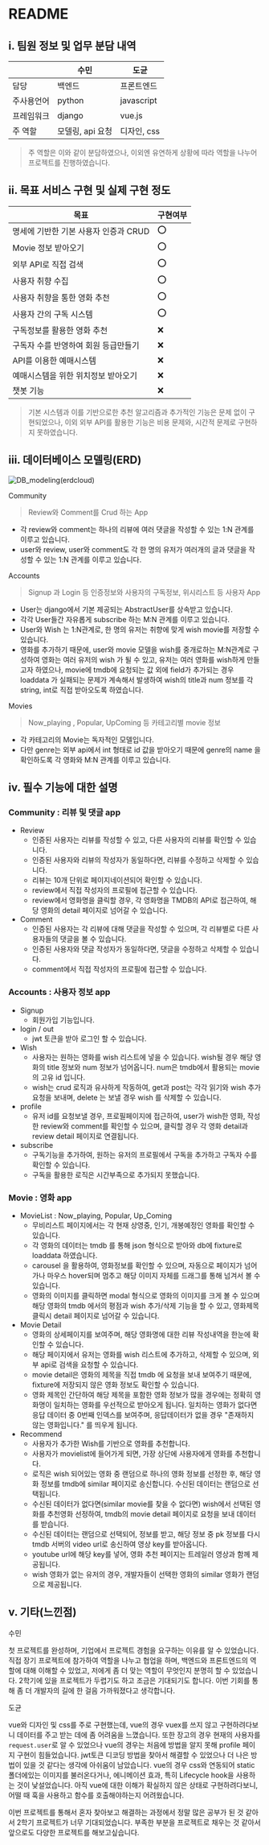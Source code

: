 # README

## i. 팀원 정보 및 업무 분담 내역

|            | 수민             | 도균        |
| ---------- | ---------------- | ----------- |
| 담당       | 백엔드           | 프론트엔드  |
| 주사용언어 | python           | javascript  |
| 프레임워크 | django           | vue.js      |
| 주 역할    | 모델링, api 요청 | 디자인, css |

> 주 역할은 이와 같이 분담하였으나, 이외엔 유연하게 상황에 따라 역할을 나누어 프로젝트를 진행하였습니다.



##  ii. 목표 서비스 구현 및 실제 구현 정도

| 목표                                  | 구현여부 |
| ------------------------------------- | -------- |
| 명세에 기반한 기본 사용자 인증과 CRUD | ⭕        |
| Movie 정보 받아오기                   | ⭕        |
| 외부 API로 직접 검색                  | ⭕        |
| 사용자 취향 수집                      | ⭕        |
| 사용자 취향을 통한 영화 추천          | ⭕        |
| 사용자 간의 구독 시스템               | ⭕        |
| 구독정보를 활용한 영화 추천           | ❌        |
| 구독자 수를 반영하여 회원 등급만들기  | ❌        |
| API를 이용한 예매시스템               | ❌        |
| 예매시스템을 위한 위치정보 받아오기   | ❌        |
| 챗봇 기능                             | ❌        |

> 기본 시스템과 이를 기반으로한 추천 알고리즘과 추가적인 기능은 문제 없이 구현되었으나, 이외 외부 API를 활용한 기능은 비용 문제와, 시간적 문제로 구현하지 못하였습니다.





##  iii. 데이터베이스 모델링(ERD) 

![DB_modeling(erdcloud)](README.assets/DB_modeling(erdcloud).png)

Community

> Review와 Comment를 Crud 하는 App

- 각 review와 comment는 하나의 리뷰에 여러 댓글을 작성할 수 있는 1:N 관계를 이루고 있습니다.
- user와 review, user와 comment도 각 한 명의 유저가 여러개의 글과 댓글을 작성할 수 있는 1:N 관계를 이루고 있습니다.



Accounts

> Signup 과 Login 등 인증정보와 사용자의 구독정보, 위시리스트 등 사용자 App

- User는 django에서 기본 제공되는 AbstractUser를 상속받고 있습니다.
- 각각 User들간 자유롭게 subscribe 하는 M:N 관계를 이루고 있습니다.
- User와 Wish 는 1:N관계로, 한 명의 유저는 취향에 맞게 wish movie를 저장할 수 있습니다.
- 영화를 추가하기 때문에, user와 movie 모델을 wish를 중개로하는 M:N관계로 구성하여 영화는 여러 유저의 wish 가 될 수 있고, 유저는 여러 영화를 wish하게 만들고자 하였으나, movie에 tmdb에 요청되는 값 외에 field가 추가되는 경우 loaddata 가 실패되는 문제가 계속해서 발생하여 wish의 title과 num 정보를 각 string, int로 직접 받아오도록 하였습니다. 



Movies

> Now_playing , Popular, UpComing 등 카테고리별 movie 정보

- 각 카테고리의 Movie는 독자적인 모델입니다.
- 다만 genre는 외부 api에서 int 형태로 id 값을 받아오기 때문에 genre의 name 을 확인하도록 각 영화와 M:N 관계를 이루고 있습니다.



## iv. 필수 기능에 대한 설명 



### Community : 리뷰 및 댓글 app

- Review 
  - 인증된 사용자는 리뷰를 작성할 수 있고, 다른 사용자의 리뷰를 확인할 수 있습니다.
  - 인증된 사용자와 리뷰의 작성자가 동일하다면, 리뷰를 수정하고 삭제할 수 있습니다.
  - 리뷰는 10개 단위로 페이지네이션되어 확인할 수 있습니다.
  - review에서 직접 작성자의 프로필에 접근할 수 있습니다.
  - review에서 영화명을 클릭할 경우, 각 영화명을 TMDB의 API로 접근하여, 해당 영화의 detail 페이지로 넘어갈 수 있습니다.
- Comment
  - 인증된 사용자는 각 리뷰에 대해 댓글을 작성할 수 있으며, 각 리뷰별로 다른 사용자들의 댓글을 볼 수 있습니다.
  - 인증된 사용자와 댓글 작성자가 동일하다면, 댓글을 수정하고 삭제할 수 있습니다.
  - comment에서 직접 작성자의 프로필에 접근할 수 있습니다.



### Accounts : 사용자 정보 app

- Signup
  - 회원가입 기능입니다.
- login / out
  - jwt 토큰을 받아 로그인 할 수 있습니다.
- Wish
  - 사용자는 원하는 영화를 wish 리스트에 넣을 수 있습니다. wish될 경우 해당 영화의 title 정보와 num 정보가 넘어옵니다. num은 tmdb에서 활용되는 movie의 고유 id 입니다.
  - wish는 crud 로직과 유사하게 작동하여, get과 post는 각각 읽기와 wish 추가 요청을 보내며, delete 는 보낼 경우 wish 를 삭제할 수 있습니다.
- profile
  - 유저 id를 요청보낼 경우, 프로필페이지에 접근하여, user가 wish한 영화, 작성한 review와 comment를 확인할 수 있으며, 클릭할 경우 각 영화 detail과 review detail 페이지로 연결됩니다.
- subscribe
  - 구독기능을 추가하여, 원하는 유저의 프로필에서 구독을 추가하고 구독자 수를 확인할 수 있습니다.
  - 구독을 활용한 로직은 시간부족으로 추가되지 못했습니다.



### Movie : 영화 app

- MovieList : Now_playing, Popular, Up_Coming
  - 무비리스트 페이지에서는 각 현재 상영중, 인기, 개봉예정인 영화를 확인할 수 있습니다.
  - 각 영화의 데이터는 tmdb 를 통해 json 형식으로 받아와 db에 fixture로 loaddata 하였습니다.
  - carousel 을 활용하여, 영화정보를  확인할 수 있으며, 자동으로 페이지가 넘어가나 마우스 hover되며 멈추고 해당 이미지 자체를 드래그를 통해 넘겨서 볼 수 있습니다.
  - 영화의 이미지를 클릭하면 modal 형식으로 영화의 이미지를 크게 볼 수 있으며 해당 영화의 tmdb 에서의 평점과 wish 추가/삭제 기능을 할 수 있고, 영화제목 클릭시 detail 페이지로 넘어갈 수 있습니다. 
- Movie Detail
  - 영화의 상세페이지를 보여주며, 해당 영화명에 대한 리뷰 작성내역을 한눈에 확인할 수 있습니다.
  - 해당 페이지에서 유저는 영화를 wish 리스트에 추가하고, 삭제할 수 있으며, 외부 api로 검색을 요청할 수 있습니다.
  - movie detail은 영화의 제목을 직접 tmdb 에 요청을 보내 보여주기 때문에, fixture에 저장되지 않은 영화 정보도 확인할 수 있습니다.
  - 영화 제목인 간단하여 해당 제목을 포함한 영화 정보가 많을 경우에는 정확히 영화명이 일치하는 영화를 우선적으로 받아오게 됩니다. 일치하는 영화가 없다면 응답 데이터 중 0번째 인덱스를 보여주며, 응답데이터가 없을 경우 "존재하지 않는 영화입니다." 를 띄우게 됩니다.
- Recommend
  - 사용자가 추가한 Wish를 기반으로 영화를 추천합니다.
  - 사용자가 movielist에 들어가게 되면, 가장 상단에 사용자에게 영화를 추천합니다.
  - 로직은 wish 되어있는 영화 중 랜덤으로 하나의 영화 정보를 선정한 후, 해당 영화 정보를 tmdb에 similar 페이지로 송신합니다. 수신된 데이터는 랜덤으로 선택됩니다.
  - 수신된 데이터가 없다면(similar movie를 찾을 수 없다면) wish에서 선택된 영화를 추천영화 선정하여, tmdb의 movie detail 페이지로 요청을 보내 데이터를 받습니다.
  - 수신된 데이터는 랜덤으로 선택되어, 정보를 받고, 해당 정보 중 pk 정보를 다시 tmdb 서버의 video url로 송신하여 영상 key를 받아옵니다.
  - youtube url에 해당 key를 넣어, 영화 추천 페이지는 트레일러 영상과 함께 제공됩니다.
  - wish 영화가 없는 유저의 경우, 개발자들이 선택한 영화의 similar 영화가 랜덤으로 제공됩니다.



## v. 기타(느낀점)

수민

첫 프로젝트를 완성하며, 기업에서 프로젝트 경험을 요구하는 이유를 알 수 있었습니다. 직접 장기 프로젝트에 참가하여 역할을 나누고 협업을 하며, 백엔드와 프론트엔드의 역할에 대해 이해할 수 있었고, 저에게 좀 더 맞는 역할이 무엇인지 분명히 할 수 있었습니다. 2학기에 있을 프로젝트가 두렵기도 하고 조금은 기대되기도 합니다. 이번 기회를 통해 좀 더 개발자의 길에 한 걸음 가까워졌다고 생각합니다.

도균

vue와 디자인 및 css를 주로 구현했는데, vue의 경우 vuex를 쓰지 않고 구현하려다보니 데이터를 주고 받는 데에 좀 어려움을 느꼈습니다. 또한 장고의 경우 현재의 사용자를 `request.user`로 알 수 있었으나 vue의 경우는 처음에 방법을 알지 못해 profile 페이지 구현이 힘들었습니다. jwt토큰 디코딩 방법을 찾아서 해결할 수 있었으나 더 나은 방법이 있을 것 같다는 생각에 아쉬움이 남았습니다. vue의 경우 css와 연동되어 static 폴더에있는 이미지를 불러온다거나, 에니메이션 효과, 특히 Lifecycle  hook을 사용하는 것이 낯설었습니다. 아직 vue에 대한 이해가 확실하지 않은 상태로 구현하려다보니, 어떨 때 훅을 사용하고 함수를 호출해야하는지 어려웠습니다. 

이번 프로젝트를 통해서 혼자 찾아보고 해결하는 과정에서 정말 많은 공부가 된 것 같아서 2학기 프로젝트가 너무 기대되었습니다. 부족한 부분을 프로젝트로 채우는 것 같아서 앞으로도 다양한 프로젝트를 해보고싶습니다.